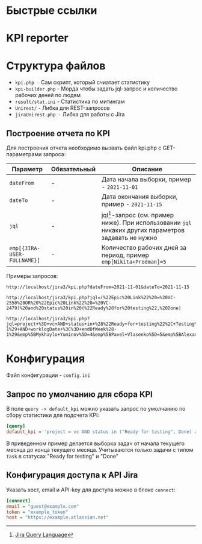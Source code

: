 # Быстрые ссылки

# KPI reporter


# Структура файлов

- `kpi.php -` Сам скрипт, который счиатает статистику
- `kpi-builder.php` - Морда чтобы задать jql-запрос и количество рабочих деней по людям
- `result/stat.ini` - Статистика по митингам
- `Unirest/` - Либка для REST-запросов
- `jiraUnirest.php -` Либка для работы с Jira

## Построение отчета по KPI

Для построения отчета необходимо вызвать файл kpi.php с GET-параметрами запроса:

| Параметр                    | Обязательный | Описание                                                                                              |
|-----------------------------|--------------|-------------------------------------------------------------------------------------------------------|
| `dateFrom`                  | -            | Дата начала выборки, пример - `2021-11-01`                                                            |
| `dateTo`                    | -            | Дата окончания выборки, пример - `2021-11-15`                                                         |
| `jql`                       | -            | jql[^1]-запрос (см. пример ниже). При использовании `jql` никаких других параметров задавать не нужно |
| `emp[{JIRA-USER-FULLNAME}]` | -            | Количество рабочих дней за период, пример `emp[Nikita+Prodman]=5`                                     |

Примеры запросов:
```raw
http://localhost/jira3/kpi.php?dateFrom=2021-11-01&dateTo=2021-11-15
```
```raw
http://localhost/jira3/kpi.php?jql=(%22Epic%20Link%22%20=%20VC-2550%20OR%20%22Epic%20Link%22%20=%20VC-2479)%20and%20status%20in%20(%22Ready%20for%20testing%22,%20Done)
```
```raw
http://localhost/jira3/kpi.php?jql=project+%3D+vc+AND+status+in+%28%22Ready+for+testing%22%2C+Testing%2C+Done%29+and+type+not+in+%28Epic%2C+Story%29+AND+worklogDate+%3E%3D+startOfWeek%28-1%29+AND+worklogDate+%3C%3D+endOfWeek%28-1%29&emp%5BMykhaylo+Yuminov%5D=4&emp%5BPavel+Vlasenko%5D=5&emp%5BAlexandr%5D=5&emp%5BХруслов+Дмитрий%5D=5&emp%5BAlina+Bashlykova%5D=5&emp%5BVasyl+Naumenko%5D=5&emp%5BPolovynka+Ivan%5D=5&emp%5BAndrii+Prykhodko%5D=5&emp%5BVidieiev+Dmytro%5D=3&emp%5BНикита+Ельцов%5D=5&emp%5BTatiana+Stepanenko%5D=5
```

# Конфигурация

Файл конфигурации - `config.ini`

## Запрос по умолчанию для сбора KPI
В поле `query -> default_kpi` можно указать запрос по умолчанию по сбору статистики для подсчета KPI:

```ini
[query]
default_kpi = 'project = vc AND status in ("Ready for testing", Done) and type not in (Epic, Story, Bug) AND statusCategoryChangedDate >= startOfMonth() AND statusCategoryChangedDate <= endOfMonth()'
```
В приведенном пример делается выборка задач от начала текущего месяца до конца текущего месяца. Учитываются только задачи с типом `Task` в статусах "Ready for testing" и "Done"

## Конфигурация доступа к API Jira

Указать хост, email и API-key для доступа можно в блоке `connect`:
```ini
[connect]
email = "guest@example.com"
token = "example_token"
host = "https://example.atlassian.net"
```

[^1]: [Jira Query Language](https://www.atlassian.com/ru/software/jira/guides/expand-jira/jql)